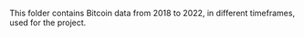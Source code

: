 This folder contains Bitcoin data from 2018 to 2022, in different timeframes, used for the project.
